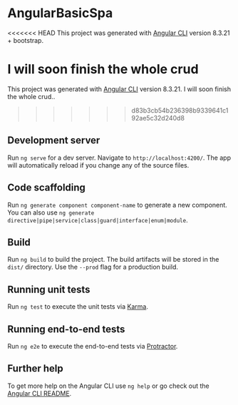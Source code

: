 # AngularBasicSpa

<<<<<<< HEAD
This project was generated with [Angular CLI](https://github.com/angular/angular-cli) version 8.3.21 + bootstrap.

I will soon finish the whole crud
=======
This project was generated with [Angular CLI](https://github.com/angular/angular-cli) version 8.3.21.
I will soon finish the whole crud..
>>>>>>> d83b3cb54b236398b9339641c192ae5c32d240d8

## Development server

Run `ng serve` for a dev server. Navigate to `http://localhost:4200/`. The app will automatically reload if you change any of the source files.

## Code scaffolding

Run `ng generate component component-name` to generate a new component. You can also use `ng generate directive|pipe|service|class|guard|interface|enum|module`.

## Build

Run `ng build` to build the project. The build artifacts will be stored in the `dist/` directory. Use the `--prod` flag for a production build.

## Running unit tests

Run `ng test` to execute the unit tests via [Karma](https://karma-runner.github.io).

## Running end-to-end tests

Run `ng e2e` to execute the end-to-end tests via [Protractor](http://www.protractortest.org/).

## Further help

To get more help on the Angular CLI use `ng help` or go check out the [Angular CLI README](https://github.com/angular/angular-cli/blob/master/README.md).
